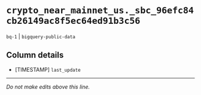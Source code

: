 # `crypto_near_mainnet_us._sbc_96efc84cb26149ac8f5ec64ed91b3c56`
`bq-1` | `bigquery-public-data`

## Column details
* [TIMESTAMP] `last_update`

-------------------------------------------------------------------------------
*Do not make edits above this line.*
